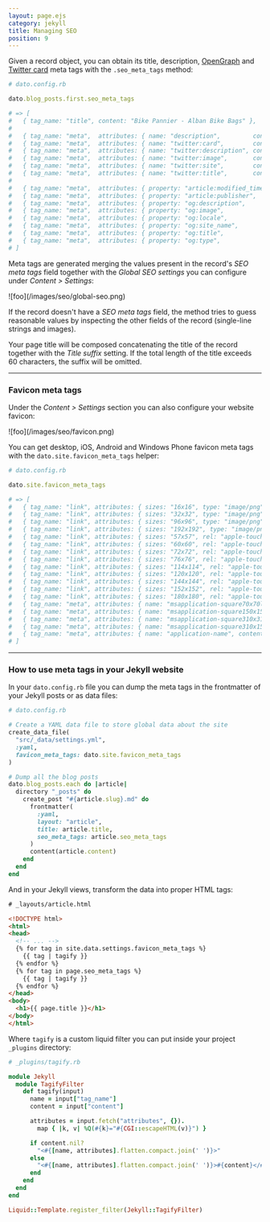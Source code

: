 ```yaml
---
layout: page.ejs
category: jekyll
title: Managing SEO
position: 9
---
```


Given a record object, you can obtain its title, description, [OpenGraph](http://ogp.me/) and [Twitter card](https://dev.twitter.com/cards/overview) meta tags with the `.seo_meta_tags` method:

```ruby
# dato.config.rb

dato.blog_posts.first.seo_meta_tags

# => [
#   { tag_name: "title", content: "Bike Pannier - Alban Bike Bags" },
#
#   { tag_name: "meta",  attributes: { name: "description",         content: "Lorem ipsum..." } },
#   { tag_name: "meta",  attributes: { name: "twitter:card",        content: "summary" } },
#   { tag_name: "meta",  attributes: { name: "twitter:description", content: "Lorem ipsum..." } },
#   { tag_name: "meta",  attributes: { name: "twitter:image",       content: "https://www.datocms-assets.com/72/123-image.png" } },
#   { tag_name: "meta",  attributes: { name: "twitter:site",        content: "@AlbanBikeBags" } }
#   { tag_name: "meta",  attributes: { name: "twitter:title",       content: "Bike Pannier" } },
#
#   { tag_name: "meta",  attributes: { property: "article:modified_time", content: "2017-01-26T09:11:19Z" } },
#   { tag_name: "meta",  attributes: { property: "article:publisher",     content: "https://www.facebook.com/AlbanBags/" } },
#   { tag_name: "meta",  attributes: { property: "og:description",        content: "Lorem ipsum..." } },
#   { tag_name: "meta",  attributes: { property: "og:image",              content: "https://www.datocms-assets.com/72/123-image.png" } },
#   { tag_name: "meta",  attributes: { property: "og:locale",             content: "en_US" } },
#   { tag_name: "meta",  attributes: { property: "og:site_name",          content: "Alban Bike Bags" } },
#   { tag_name: "meta",  attributes: { property: "og:title",              content: "Bike Pannier" } },
#   { tag_name: "meta",  attributes: { property: "og:type",               content: "article" } },
# ]
```

Meta tags are generated merging the values present in the record's *SEO meta tags* field together with the *Global SEO settings* you can configure under *Content > Settings*:

<div class="smaller">
  ![foo](/images/seo/global-seo.png)
</div>

If the record doesn't have a *SEO meta tags* field, the method tries to guess reasonable values by inspecting the other fields of the record (single-line strings and images).

Your page title will be composed concatenating the title of the record together with the *Title suffix* setting. If the total length of the title exceeds 60 characters, the suffix will be omitted.

---

### Favicon meta tags

Under the *Content > Settings* section you can also configure your website favicon:

<div class="small">
  ![foo](/images/seo/favicon.png)
</div>

You can get desktop, iOS, Android and Windows Phone favicon meta tags with the `dato.site.favicon_meta_tags` helper:

```ruby
# dato.config.rb

dato.site.favicon_meta_tags

# => [
#   { tag_name: "link", attributes: { sizes: "16x16", type: "image/png", rel: "icon", href: "https://www.datocms-assets.com/72/favicon.png?w=16&h=16" } },
#   { tag_name: "link", attributes: { sizes: "32x32", type: "image/png", rel: "icon", href: "https://www.datocms-assets.com/72/favicon.png?w=32&h=32" } },
#   { tag_name: "link", attributes: { sizes: "96x96", type: "image/png", rel: "icon", href: "https://www.datocms-assets.com/72/favicon.png?w=96&h=96" } },
#   { tag_name: "link", attributes: { sizes: "192x192", type: "image/png", rel: "icon", href: "https://www.datocms-assets.com/72/favicon.png?w=192&h=192" } },
#   { tag_name: "link", attributes: { sizes: "57x57", rel: "apple-touch-icon", href: "https://www.datocms-assets.com/72/favicon.png?w=57&h=57" } },
#   { tag_name: "link", attributes: { sizes: "60x60", rel: "apple-touch-icon", href: "https://www.datocms-assets.com/72/favicon.png?w=60&h=60" } },
#   { tag_name: "link", attributes: { sizes: "72x72", rel: "apple-touch-icon", href: "https://www.datocms-assets.com/72/favicon.png?w=72&h=72" } },
#   { tag_name: "link", attributes: { sizes: "76x76", rel: "apple-touch-icon", href: "https://www.datocms-assets.com/72/favicon.png?w=76&h=76" } },
#   { tag_name: "link", attributes: { sizes: "114x114", rel: "apple-touch-icon", href: "https://www.datocms-assets.com/72/favicon.png?w=114&h=114" } },
#   { tag_name: "link", attributes: { sizes: "120x120", rel: "apple-touch-icon", href: "https://www.datocms-assets.com/72/favicon.png?w=120&h=120" } },
#   { tag_name: "link", attributes: { sizes: "144x144", rel: "apple-touch-icon", href: "https://www.datocms-assets.com/72/favicon.png?w=144&h=144" } },
#   { tag_name: "link", attributes: { sizes: "152x152", rel: "apple-touch-icon", href: "https://www.datocms-assets.com/72/favicon.png?w=152&h=152" } },
#   { tag_name: "link", attributes: { sizes: "180x180", rel: "apple-touch-icon", href: "https://www.datocms-assets.com/72/favicon.png?w=180&h=180" } },
#   { tag_name: "meta", attributes: { name: "msapplication-square70x70logo", content: "https://www.datocms-assets.com/72/favicon.png?w=70&h=70" } },
#   { tag_name: "meta", attributes: { name: "msapplication-square150x150logo", content: "https://www.datocms-assets.com/72/favicon.png?w=150&h=150" } },
#   { tag_name: "meta", attributes: { name: "msapplication-square310x310logo", content: "https://www.datocms-assets.com/72/favicon.png?w=310&h=310" } },
#   { tag_name: "meta", attributes: { name: "msapplication-square310x150logo", content: "https://www.datocms-assets.com/72/favicon.png?w=310&h=150" } },
#   { tag_name: "meta", attributes: { name: "application-name", content: "Alban Bike Bags" } }
# ]
```

---

### How to use meta tags in your Jekyll website

In your `dato.config.rb` file you can dump the meta tags in the frontmatter of your Jekyll posts or as data files:

```ruby
# dato.config.rb

# Create a YAML data file to store global data about the site
create_data_file(
  "src/_data/settings.yml", 
  :yaml,
  favicon_meta_tags: dato.site.favicon_meta_tags
)

# Dump all the blog posts
dato.blog_posts.each do |article|
  directory "_posts" do
    create_post "#{article.slug}.md" do
      frontmatter(
        :yaml,
        layout: "article",
        title: article.title,
        seo_meta_tags: article.seo_meta_tags
      )
      content(article.content)
    end
  end
end
```

And in your Jekyll views, transform the data into proper HTML tags:

```html
# _layouts/article.html

<!DOCTYPE html>
<html>
<head>
  <!-- ... -->
  {% for tag in site.data.settings.favicon_meta_tags %}
    {{ tag | tagify }}
  {% endfor %}
  {% for tag in page.seo_meta_tags %}
    {{ tag | tagify }}
  {% endfor %}
</head>
<body>
  <h1>{{ page.title }}</h1>
</body>
</html>
```

Where `tagify` is a custom liquid filter you can put inside your project `_plugins` directory:

```ruby
# _plugins/tagify.rb

module Jekyll
  module TagifyFilter
    def tagify(input)
      name = input["tag_name"]
      content = input["content"]

      attributes = input.fetch("attributes", {}).
        map { |k, v| %Q(#{k}="#{CGI::escapeHTML(v)}") }

      if content.nil?
        "<#{[name, attributes].flatten.compact.join(' ')}>"
      else
        "<#{[name, attributes].flatten.compact.join(' ')}>#{content}</#{name}>"
      end
    end
  end
end

Liquid::Template.register_filter(Jekyll::TagifyFilter)
```
